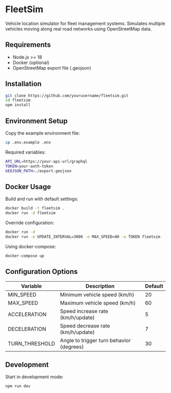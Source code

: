 # FleetSim

Vehicle location simulator for fleet management systems. Simulates multiple vehicles moving along real road networks using OpenStreetMap data.

## Requirements

- Node.js >= 18
- Docker (optional)
- OpenStreetMap export file (.geojson)

## Installation

```bash
git clone https://github.com/yourusername/fleetsim.git
cd fleetsim
npm install
```

## Environment Setup
Copy the example environment file:

```bash
cp .env.example .env
```

Required variables:

```bash
API_URL=https://your-api-url/graphql
TOKEN=your-auth-token
GEOJSON_PATH=./export.geojson
```

## Docker Usage
Build and run with default settings:

```bash
docker build -t fleetsim .
docker run -d fleetsim
```

Override configuration:

```bash
docker run -d 
docker run -e UPDATE_INTERVAL=3000 -e MAX_SPEED=80 -e TOKEN fleetsim
```

Using docker-compose:

```bash
docker-compose up
```

## Configuration Options

| Variable         | Description                             | Default |
| ---------------- | --------------------------------------- | ------- |
| MIN_SPEED        | Minimum vehicle speed (km/h)            | 20      |
| MAX_SPEED        | Maximum vehicle speed (km/h)            | 60      |
| ACCELERATION     | Speed increase rate (km/h/update)       | 5       |
| DECELERATION     | Speed decrease rate (km/h/update)       | 7       |
| TURN_THRESHOLD   | Angle to trigger turn behavior (degrees)| 30      |



## Development

Start in development mode:

```bash
npm run dev
```





